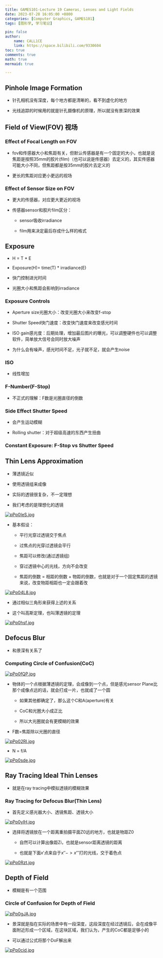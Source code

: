 ```yaml
---
title: GAMES101-Lecture 19 Cameras, Lenses and Light Fields
date: 2023-07-28 16:05:00 +0800
categories: [Computer Graphics, GAMES101]
tags: [图形学, 学习笔记]

pin: false
author: 
    name: CALL1CE
    link: https://space.bilibili.com/9330604
toc: true
comments: true
math: true
mermaid: true

---
```


## Pinhole Image Formation

* 针孔相机没有深度，每个地方都是清晰的，看不到虚化的地方

* 光线追踪的时候用的就是针孔摄像机的原理，所以就没有景深的效果

## Field of View(FOV) 视场

### Effect of Focal Length on FOV

* fov和传感器大小和焦距有关，但默认传感器是有一个固定的大小，也就是说焦距是按照35mm的胶片(film)（也可以说是传感器）去定义的，其实传感器可能大小不同，但焦距都是按35mm的胶片去定义的

* 更长的焦距对应更小更远的视场

### Effect of Sensor Size on FOV

* 更大的传感器，对应更大更近的视场

* 传感器sensor和胶片film区分：
  
  * sensor吸收irradiance
  
  * film用来决定最后存成什么样的格式

## Exposure

* H = T \* E

* Exposure(H)= time(T) \* irradiance(E)

* 快门控制进光时间

* 光圈大小和焦距会影响到irradiance

### Exposure Controls

* Aperture size光圈大小：改变光圈大小来改变f-stop

* Shutter Speed快门速度：改变快门速度来改变感光时间

* ISO gain感光度：后期处理，增加最后图片的曝光，可以调整硬件也可以调整软件，简单放大信号会同时放大噪声

* 为什么会有噪声，感光时间不足，光子就不足，就会产生noise

### ISO

* 线性增加

### F-Number(F-Stop)

* 不正式的理解：F数是光圈直径的倒数

### Side Effect Shutter Speed

* 会产生运动模糊

* Rolling shutter：对于超级高速的东西产生扭曲

### Constant Exposure: F-Stop vs Shutter Speed



## Thin Lens Approximation

* 薄透镜近似

* 使用透镜组来成像

* 实际的透镜很复杂，不一定理想

* 我们考虑的是理想化的透镜

[![pPp0IeS.jpg](https://s1.ax1x.com/2023/07/30/pPp0IeS.jpg)](https://imgse.com/i/pPp0IeS)

* 基本假设：
  
  * 平行光穿过透镜交于焦点
  
  * 过焦点的光穿过透镜会平行
  
  * 焦距可以修改(通过透镜组)
  
  * 穿过透镜中心的光线，方向不会改变
  
  * 焦距的倒数 = 相距的倒数 + 物距的倒数，也就是对于一个固定焦距的透镜来说，改变物距相距也一定会跟着改

[![pPp04L8.jpg](https://s1.ax1x.com/2023/07/30/pPp04L8.jpg)](https://imgse.com/i/pPp04L8)

* 通过相似三角形来获得上述的关系

* 这个叫高斯定理，也叫薄透镜的定理

[![pPp0hsf.jpg](https://s1.ax1x.com/2023/07/30/pPp0hsf.jpg)](https://imgse.com/i/pPp0hsf)

## Defocus Blur

* 和景深有关系了

### Computing Circle of Confusion(CoC)

[![pPp0fQP.jpg](https://s1.ax1x.com/2023/07/30/pPp0fQP.jpg)](https://imgse.com/i/pPp0fQP)

* 物体的一个点根据薄透镜的定理，会成像到一个点，但是感光sensor Plane比那个成像点远的话，就会打成一片，也就成了一个圆
  
  * 如果其他都确定了，那么这个C和A(aperture)有关
  
  * CoC和光圈大小成正比
  
  * 所以大光圈就会有更模糊的效果

* F数=焦距除以光圈的直径

[![pPp02RI.jpg](https://s1.ax1x.com/2023/07/30/pPp02RI.jpg)](https://imgse.com/i/pPp02RI)

* N = f/A

[![pPp0sde.jpg](https://s1.ax1x.com/2023/07/30/pPp0sde.jpg)](https://imgse.com/i/pPp0sde)

## Ray Tracing Ideal Thin Lenses

* 就是在ray tracing中模拟透镜的模糊效果

### Ray Tracing for Defocus Blur(Thin Lens)

* 首先定义感光器大小、透镜焦距、透镜大小

[![pPp0yIH.jpg](https://s1.ax1x.com/2023/07/30/pPp0yIH.jpg)](https://imgse.com/i/pPp0yIH)

* 选择将透镜放在一个距离重拍摄平面Z0远的地方，也就是物距Z0
  
  * 自然可以计算出像距Zi，也就是sensor距离透镜的距离
  
  * 也就是下面$x\prime$点来自于$x\prime\prime -> x\prime\prime\prime$打的光线，交于着色点

[![pPp0Rzt.jpg](https://s1.ax1x.com/2023/07/30/pPp0Rzt.jpg)](https://imgse.com/i/pPp0Rzt)

## Depth of Field

* 模糊是有一个范围

### Circle of Confusion for  Depth of Field

[![pPp0gJA.jpg](https://s1.ax1x.com/2023/07/30/pPp0gJA.jpg)](https://imgse.com/i/pPp0gJA)

* 景深就是指在实际的场景中有一段深度，这段深度在经过透镜后，会在成像平面附近形成一个区域，在这块区域，我们认为，产生的CoC都是足够小的

* 可以通过公式将那个DoF解出来

[![pPp0cid.jpg](https://s1.ax1x.com/2023/07/30/pPp0cid.jpg)](https://imgse.com/i/pPp0cid)
